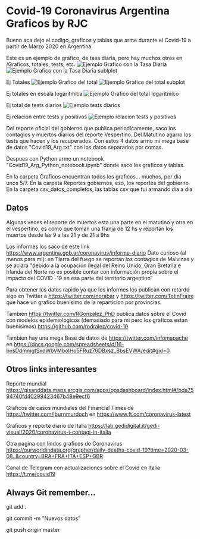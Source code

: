 # Covid-19 Coronavirus Argentina Graficos by RJC

Bueno aca dejo el codigo, graficos y tablas que arme durante el Covid-19 a partir de Marzo 2020 en Argentina.

Este es un ejemplo de grafico, de tasa diaria, pero hay muchos otros en /Graficos, totales, tests, etc.
![Ejemplo Grafico con la Tasa Diaria](/Graficos/Agosto/TasaDiariaLine_28Aug.png)
![Ejemplo Grafico con la Tasa Diaria sublplot](/Graficos/Agosto/Todos_diario_sub_28Aug.png)

Ej Totales
![Ejemplo Grafico del total](/Graficos/Agosto/Contagios_tot_28Aug.png)
![Ejemplo Grafico del total subplot](/Graficos/Agosto/Todos_tot_28Aug.png)

Ej totales en escala logaritmica
![Ejemplo Grafico del total logaritmico](/Graficos/Agosto/Contagios_totTests_log28Aug.png)

Ej total de tests diarios
![Ejemplo tests diarios](/Graficos/Agosto/TestDiarioBar_28Aug.png)

Ej relacion entre tests y positivos
![Ejemplo relacion tests y positivos](/Graficos/Agosto/Tasa_Cont_Test28Aug.png)

Del reporte oficial del gobierno que publica periodicamente, saco los contagios y muertos diarios del reporte Vespertino. Del Matutino agarro los tests que hacen y los recuperados. 
Con estos 4 datos armo mi mega base de datos "Covid19_Arg.txt" con los datos separados por comas.

Despues con Python armo un notebook "Covid19_Arg_Python_notebook.ipynb" donde saco los graficos y tablas.

En la carpeta Graficos encuentran todos los graficos... muchos, por dia unos 5/7.
En la carpeta Reportes gobiernos, eso, los reportes del gobierno
En la carpeta csv_datos_completos, las tablas csv que fui armando dia a dia

## Datos
Algunas veces el reporte de muertos esta una parte en el matutino y otra en el vespertino, es como que toman una franja de 12 hs y reportan los muertos desde las 9 a las 21 y de 21 a 9hs

Los informes los saco de este link https://www.argentina.gob.ar/coronavirus/informe-diario
Dato curioso (al menos para mi): en Tierra del fuego se reportan los contagios de Malvinas y se aclara "debido a la ocupación ilegal del Reino Unido, Gran Bretaña e Irlanda del Norte no es posible contar con información propia sobre el impacto del COVID -19 en esa parte del territorio argentino"

Para obtener los datos rapido ya que los informes los publican con retardo sigo en Twitter a https://twitter.com/norabar y https://twitter.com/TotinFraire que hace un grafico buenisimo de la reparticion por provincias.

Tambien https://twitter.com/RGonzalez_PhD publica datos sobre el Covid con modelos epidemiologicos (demasiado para mi pero los graficos estan buenisimos) https://github.com/rodralez/covid-19

Tambien hay una mega Base de datos de https://twitter.com/infomapache en https://docs.google.com/spreadsheets/d/16-bnsDdmmgtSxdWbVMboIHo5FRuz76DBxsz_BbsEVWA/edit#gid=0

## Otros links interesantes

Reporte mundial https://gisanddata.maps.arcgis.com/apps/opsdashboard/index.html#/bda7594740fd40299423467b48e9ecf6

Graficos de casos mundiales del Financial Times de https://twitter.com/jburnmurdoch en https://www.ft.com/coronavirus-latest

Graficos y reporte diario de Italia https://lab.gedidigital.it/gedi-visual/2020/coronavirus-i-contagi-in-italia

Otra pagina con lindos graficos de Coronavirus https://ourworldindata.org/grapher/daily-deaths-covid-19?time=2020-03-08..&country=BRA+FRA+ITA+ESP+GBR

Canal de Telegram con actualizaciones sobre el Covid en Italia https://t.me/covid19

## Always Git remember...
git add .

git commit -m "Nuevos datos" 

git push origin master


